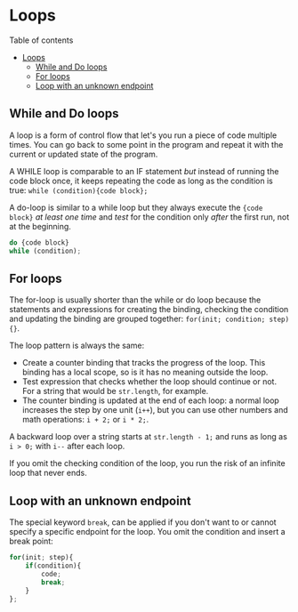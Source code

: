 # Loops
Table of contents
- [Loops](#loops)
	- [While and Do loops](#while-and-do-loops)
	- [For loops](#for-loops)
	- [Loop with an unknown endpoint](#loop-with-an-unknown-endpoint)

## While and Do loops  
A loop is a form of control flow that let's you run a piece of code multiple times. You can go back to some point in the program and repeat it with the current or updated state of the program.

A WHILE loop is comparable to an IF statement *but* instead of running the code block once, it keeps repeating the code as long as the condition is true: `while (condition){code block};`

A do-loop is similar to a while loop but they always execute the `{code block}` *at least one time* and *test* for the condition only *after* the first run, not at the beginning. 
```js
do {code block}
while (condition);
```
## For loops
The for-loop is usually shorter than the while or do loop because the statements and expressions for creating the binding, checking the condition and updating the binding are grouped together: `for(init; condition; step){}`.

The loop pattern is always the same: 
- Create a counter binding that tracks the progress of the loop. This binding has a local scope, so is it has no meaning outside the loop.
- Test expression that checks whether the loop should continue or not. For a string that would be `str.length`, for example.
- The counter binding is updated at the end of each loop: a normal loop increases the step by one unit (`i++`), but you can use other numbers and math operations: `i + 2;`  or `i * 2;`. 

A backward loop over a string starts at `str.length - 1;` and runs as long as `i > 0;` with `i--` after each loop.

If you omit the checking condition of the loop, you run the risk of an infinite loop that never ends. 

## Loop with an unknown endpoint
The special keyword `break`, can be applied if you don't want to or cannot specify a specific endpoint for the loop. You omit the condition and insert a break point:
```js
for(init; step){
	if(condition){
		code;
		break;
	}
};
```